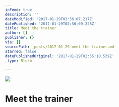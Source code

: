 ```yaml
---
inFeed: true
description: ''
dateModified: '2017-01-29T02:56:07.217Z'
datePublished: '2017-01-29T02:56:09.228Z'
title: Meet the trainer
author: []
publisher: {}
via: {}
sourcePath: _posts/2017-01-29-meet-the-trainer.md
starred: false
datePublishedOriginal: '2017-01-29T02:55:10.539Z'
_type: Blurb

---
```

![](https://the-grid-user-content.s3-us-west-2.amazonaws.com/51fc2704-efa1-4e1c-aa11-29824b53891b.jpg)

# Meet the trainer